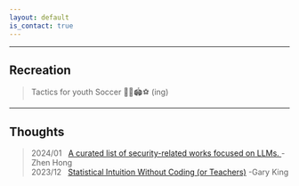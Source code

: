 ```yaml
---
layout: default
is_contact: true
---
```

---

## Recreation

> Tactics for youth Soccer
> 👦👧🏟️⚽️
>  (ing)
> 
>  

---

## Thoughts

> 2024/01 &nbsp; <a href="https://github.com/ydyjya/Awesome-LLM-Safety?tab=readme-ov-file#-scholars-"> A curated list of security-related works focused on 
LLMs. </a> -Zhen Hong
> <br> 
> 2023/12 &nbsp;  <a href="https://gking.harvard.edu/2k1">Statistical Intuition Without Coding (or Teachers)</a> -Gary King
> 
>  

